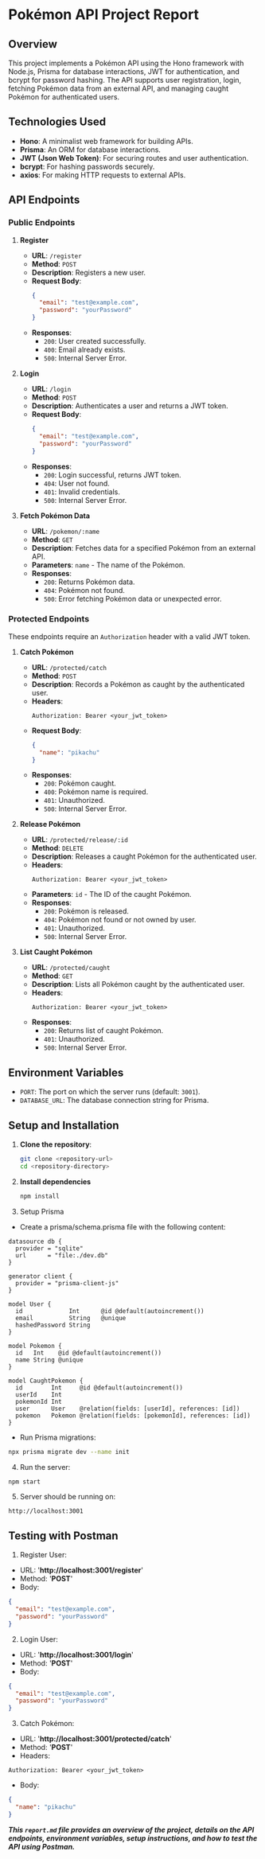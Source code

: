 # Pokémon API Project Report

## Overview

This project implements a Pokémon API using the Hono framework with Node.js, Prisma for database interactions, JWT for authentication, and bcrypt for password hashing. The API supports user registration, login, fetching Pokémon data from an external API, and managing caught Pokémon for authenticated users.

## Technologies Used

- **Hono**: A minimalist web framework for building APIs.
- **Prisma**: An ORM for database interactions.
- **JWT (Json Web Token)**: For securing routes and user authentication.
- **bcrypt**: For hashing passwords securely.
- **axios**: For making HTTP requests to external APIs.

## API Endpoints

### Public Endpoints

1. **Register**
   - **URL**: `/register`
   - **Method**: `POST`
   - **Description**: Registers a new user.
   - **Request Body**:
     ```json
     {
       "email": "test@example.com",
       "password": "yourPassword"
     }
     ```
   - **Responses**:
     - `200`: User created successfully.
     - `400`: Email already exists.
     - `500`: Internal Server Error.

2. **Login**
   - **URL**: `/login`
   - **Method**: `POST`
   - **Description**: Authenticates a user and returns a JWT token.
   - **Request Body**:
     ```json
     {
       "email": "test@example.com",
       "password": "yourPassword"
     }
     ```
   - **Responses**:
     - `200`: Login successful, returns JWT token.
     - `404`: User not found.
     - `401`: Invalid credentials.
     - `500`: Internal Server Error.

3. **Fetch Pokémon Data**
   - **URL**: `/pokemon/:name`
   - **Method**: `GET`
   - **Description**: Fetches data for a specified Pokémon from an external API.
   - **Parameters**: `name` - The name of the Pokémon.
   - **Responses**:
     - `200`: Returns Pokémon data.
     - `404`: Pokémon not found.
     - `500`: Error fetching Pokémon data or unexpected error.

### Protected Endpoints

These endpoints require an `Authorization` header with a valid JWT token.

1. **Catch Pokémon**
   - **URL**: `/protected/catch`
   - **Method**: `POST`
   - **Description**: Records a Pokémon as caught by the authenticated user.
   - **Headers**:
     ```plaintext
     Authorization: Bearer <your_jwt_token>
     ```
   - **Request Body**:
     ```json
     {
       "name": "pikachu"
     }
     ```
   - **Responses**:
     - `200`: Pokémon caught.
     - `400`: Pokémon name is required.
     - `401`: Unauthorized.
     - `500`: Internal Server Error.

2. **Release Pokémon**
   - **URL**: `/protected/release/:id`
   - **Method**: `DELETE`
   - **Description**: Releases a caught Pokémon for the authenticated user.
   - **Headers**:
     ```plaintext
     Authorization: Bearer <your_jwt_token>
     ```
   - **Parameters**: `id` - The ID of the caught Pokémon.
   - **Responses**:
     - `200`: Pokémon is released.
     - `404`: Pokémon not found or not owned by user.
     - `401`: Unauthorized.
     - `500`: Internal Server Error.

3. **List Caught Pokémon**
   - **URL**: `/protected/caught`
   - **Method**: `GET`
   - **Description**: Lists all Pokémon caught by the authenticated user.
   - **Headers**:
     ```plaintext
     Authorization: Bearer <your_jwt_token>
     ```
   - **Responses**:
     - `200`: Returns list of caught Pokémon.
     - `401`: Unauthorized.
     - `500`: Internal Server Error.

## Environment Variables

- `PORT`: The port on which the server runs (default: `3001`).
- `DATABASE_URL`: The database connection string for Prisma.

## Setup and Installation

1. **Clone the repository**:
   ```bash
   git clone <repository-url>
   cd <repository-directory>
   
2. **Install dependencies**

   ```bash
   npm install

3. Setup Prisma
* Create a prisma/schema.prisma file with the following content:

```prisma
datasource db {
  provider = "sqlite"
  url      = "file:./dev.db"
}

generator client {
  provider = "prisma-client-js"
}

model User {
  id             Int      @id @default(autoincrement())
  email          String   @unique
  hashedPassword String
}

model Pokemon {
  id   Int    @id @default(autoincrement())
  name String @unique
}

model CaughtPokemon {
  id        Int     @id @default(autoincrement())
  userId    Int
  pokemonId Int
  user      User    @relation(fields: [userId], references: [id])
  pokemon   Pokemon @relation(fields: [pokemonId], references: [id])
}
```
* Run Prisma migrations:

```bash
npx prisma migrate dev --name init
```

4. Run the server:
```bash
npm start
```

5. Server should be running on:

```plaintext
http://localhost:3001
```

## Testing with Postman

1. Register User:

* URL: '**http://localhost:3001/register**'
* Method: '**POST**'
* Body:
```json
{
  "email": "test@example.com",
  "password": "yourPassword"
}
```
2. Login User:

* URL: '**http://localhost:3001/login**'
* Method: '**POST**'
* Body:
```json
{
  "email": "test@example.com",
  "password": "yourPassword"
}
```
3. Catch Pokémon:
* URL: '**http://localhost:3001/protected/catch**'
* Method: '**POST**'
* Headers:
```plaintext
Authorization: Bearer <your_jwt_token>
```
* Body:
```json
{
  "name": "pikachu"
}
```

***This `report.md` file provides an overview of the project, details on the API endpoints, environment variables, setup instructions, and how to test the API using Postman.***
